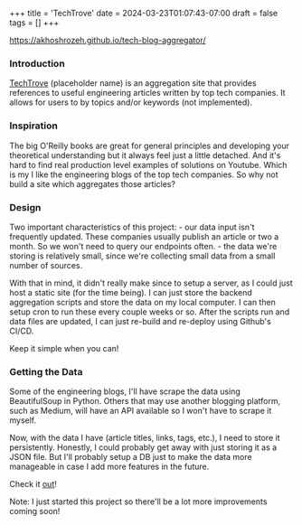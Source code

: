 +++
title = 'TechTrove'
date = 2024-03-23T01:07:43-07:00
draft = false
tags = []
+++

https://akhoshrozeh.github.io/tech-blog-aggregator/

### Introduction
[TechTrove](https://akhoshrozeh.github.io/tech-blog-aggregator/) (placeholder name) is an aggregation site that provides references to useful engineering articles written by top tech companies. It allows for users to by topics and/or keywords (not implemented).

### Inspiration
The big O'Reilly books are great for general principles and developing your theoretical understanding but it always feel just a little detached. And it's hard to find real production level examples of solutions on Youtube. Which is my I like the engineering blogs of the top tech companies. So why not build a site which aggregates those articles?  

<!-- *Note:* Under construction.  -->
### Design
Two important characteristics of this project:
    - our data input isn't frequently updated. These companies usually publish an article or two a month. So we won't need to query our endpoints often. 
    - the data we're storing is relatively small, since we're collecting small data from a small number of sources.

With that in mind, it didn't really make since to setup a server, as I could just host a static site (for the time being).
I can just store the backend aggregation scripts and store the data on my local computer. I can then setup cron to run these every couple weeks or so. After the scripts run and data files are updated, I can just re-build and re-deploy using Github's CI/CD.

Keep it simple when you can!

### Getting the Data
Some of the engineering blogs, I'll have scrape the data using BeautifulSoup in Python. Others that may use another blogging platform, such as Medium, will have an API available so I won't have to scrape it myself.

Now, with the data I have (article titles, links, tags, etc.), I need to store it persistently. Honestly, I could probably get away with just storing it as a JSON file. But I'll probably setup a DB just to make the data more manageable in case I add more features in the future.

Check it [out](https://akhoshrozeh.github.io/tech-blog-aggregator/)! 

Note: I just started this project so there'll be a lot more improvements coming soon!


